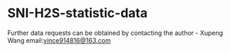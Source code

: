 # SNI-H2S-statistic-data
Further data requests can be obtained by contacting the author - Xupeng Wang email:vince914816@163.com
